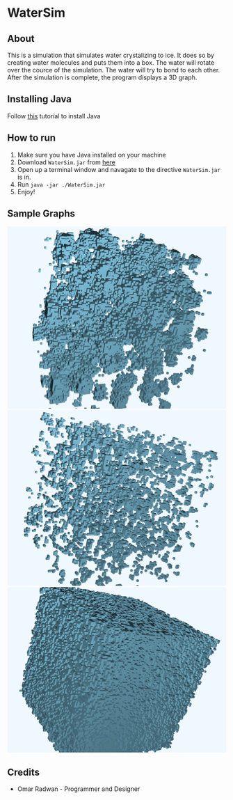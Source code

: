 # WaterSim
## About
This is a simulation that simulates water crystalizing to ice. It does so by creating water molecules and puts them into a box. The water will rotate over the cource of the simulation. The water will try to bond to each other. After the simulation is complete, the program displays a 3D graph.
## Installing Java
Follow [this](https://studyopedia.com/java/install-java-jdk-16-windows-10/) tutorial to install Java
## How to run
1. Make sure you have Java installed on your machine
0. Download ```WaterSim.jar``` from [here](https://github.com/omarr321/WaterSim/releases)
0. Open up a terminal window and navagate to the directive ```WaterSim.jar``` is in.
0. Run ```java -jar ./WaterSim.jar```
0. Enjoy!
## Sample Graphs
![Sample Graph 1](https://github.com/omarr321/WaterSim/blob/master/images/graph_one.png)
![Sample Graph 2](https://github.com/omarr321/WaterSim/blob/master/images/graph_two.png)
![Sample Graph 3](https://github.com/omarr321/WaterSim/blob/master/images/graph_three.png)
## Credits
* Omar Radwan - Programmer and Designer
